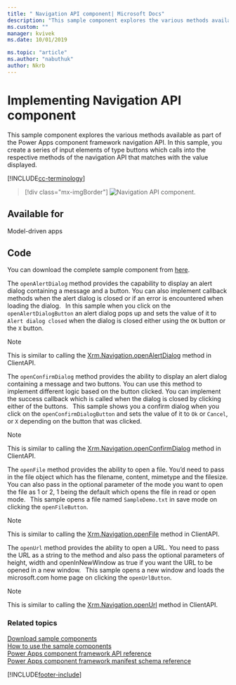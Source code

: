 ```yaml
---
title: " Navigation API component| Microsoft Docs" 
description: "This sample component explores the various methods available as part of the Power Apps component framework navigation API." 
ms.custom: ""
manager: kvivek
ms.date: 10/01/2019

ms.topic: "article"
ms.author: "nabuthuk" 
author: Nkrb
---
```


# Implementing Navigation API component

This sample component explores the various methods available as part of the Power Apps component framework navigation API. In this sample, you create a series of input elements of type buttons which calls into the respective methods of the navigation API that matches with the value displayed. 

[!INCLUDE[cc-terminology](../../data-platform/includes/cc-terminology.md)]

> [!div class="mx-imgBorder"]
> ![Navigation API component.](../media/navigation-api-control.png "Navigation API component")

## Available for 

Model-driven apps

## Code 

You can download the complete sample component from [here](https://github.com/microsoft/PowerApps-Samples/tree/master/component-framework/NavigationAPIControl).

The `openAlertDialog` method provides the capability to display an alert dialog containing a message and a button. You can also implement callback methods when the alert dialog is closed or if an error is encountered when loading the dialog.
  
In this sample when you click on the `openAlertDialogButton` an alert dialog pops up and sets the value of it to `Alert dialog closed` when the dialog is closed either using the `OK` button or the `X` button.

> [!NOTE]
> This is similar to calling the [Xrm.Navigation.openAlertDialog](/dynamics365/customer-engagement/developer/clientapi/reference/xrm-navigation/openalertdialog) method in ClientAPI.  

The `openConfirmDialog` method provides the ability to display an alert dialog containing a message and two buttons. You can use this method to implement different logic based on the button clicked. You can implement the success callback which is called when the dialog is closed by clicking either of the buttons.
  
This sample shows you a confirm dialog when you click on the `openConfirmDialogButton` and sets the value of it to `Ok` or `Cancel`, or `X` depending on the button that was clicked.

> [!NOTE]
> This is similar to calling the [Xrm.Navigation.openConfirmDialog](/dynamics365/customer-engagement/developer/clientapi/reference/xrm-navigation/openconfirmdialog) method in ClientAPI.
  
The `openFile` method provides the ability to open a file. You’d need to pass in the file object which has the filename, content, mimetype and the filesize. You can also pass in the optional parameter of the mode you want to open the file as 1 or 2, 1 being the default which opens the file in read or open mode.
  
This sample opens a file named `SampleDemo.txt` in save mode on clicking the `openFileButton`.

> [!NOTE]
> This is similar to calling the [Xrm.Navigation.openFile](/dynamics365/customer-engagement/developer/clientapi/reference/xrm-navigation/openfile) method in ClientAPI.

The `openUrl` method provides the ability to open a URL. You need to pass the URL as a string to the method and also pass the optional parameters of height, width and openInNewWindow as true if you want the URL to be opened in a new window.
  
This sample opens a new window and loads the microsoft.com home page on clicking the `openUrlButton`.

> [!NOTE]
> This is similar to calling the [Xrm.Navigation.openUrl](/dynamics365/customer-engagement/developer/clientapi/reference/xrm-navigation/openurl) method in ClientAPI.

### Related topics

[Download sample components](https://github.com/microsoft/PowerApps-Samples/tree/master/component-framework)<br/>
[How to use the sample components](../use-sample-components.md)<br/>
[Power Apps component framework API reference](../reference/index.md)<br/>
[Power Apps component framework manifest schema reference](../manifest-schema-reference/index.md)



[!INCLUDE[footer-include](../../../includes/footer-banner.md)]